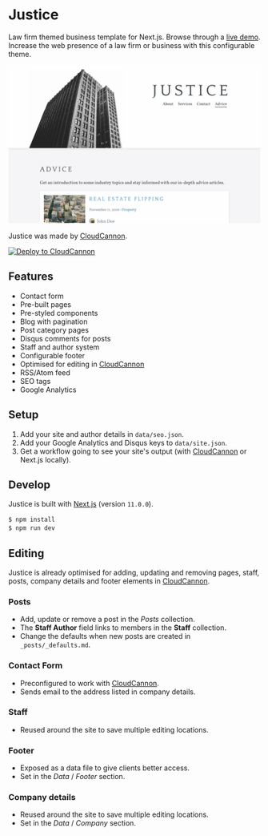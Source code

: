 # Justice

Law firm themed business template for Next.js. Browse through a
[live demo](https://mysterious-shelter.cloudvent.net/). Increase the web presence of a law firm or
business with this configurable theme.

![Justice template screenshot](_screenshot.png)

Justice was made by [CloudCannon](https://cloudcannon.com/).

[![Deploy to CloudCannon](https://buttons.cloudcannon.com/deploy.svg)](https://app.cloudcannon.com/register#sites/connect/github/CloudCannon/justice-nextjs-template)

## Features

- Contact form
- Pre-built pages
- Pre-styled components
- Blog with pagination
- Post category pages
- Disqus comments for posts
- Staff and author system
- Configurable footer
- Optimised for editing in [CloudCannon](https://cloudcannon.com/)
- RSS/Atom feed
- SEO tags
- Google Analytics

## Setup

1. Add your site and author details in `data/seo.json`.
2. Add your Google Analytics and Disqus keys to `data/site.json`.
3. Get a workflow going to see your site's output (with [CloudCannon](https://app.cloudcannon.com/)
   or Next.js locally).

## Develop

Justice is built with [Next.js](https://nextjs.org/) (version `11.0.0`).

```bash
$ npm install
$ npm run dev
```

## Editing

Justice is already optimised for adding, updating and removing pages, staff, posts, company details
and footer elements in [CloudCannon](https://app.cloudcannon.com/).

### Posts

- Add, update or remove a post in the _Posts_ collection.
- The **Staff Author** field links to members in the **Staff** collection.
- Change the defaults when new posts are created in `_posts/_defaults.md`.

### Contact Form

- Preconfigured to work with [CloudCannon](https://app.cloudcannon.com/).
- Sends email to the address listed in company details.

### Staff

- Reused around the site to save multiple editing locations.

### Footer

- Exposed as a data file to give clients better access.
- Set in the _Data_ / _Footer_ section.

### Company details

- Reused around the site to save multiple editing locations.
- Set in the _Data_ / _Company_ section.
